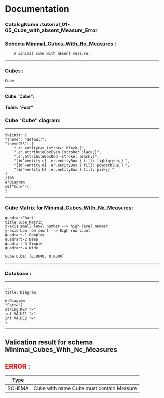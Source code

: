 # Documentation
### CatalogName : tutorial_01-05_Cube_with_absent_Measure_Error
### Schema Minimal_Cubes_With_No_Measures : 

		
		A minimal cube with absent measure.
		
  
---
### Cubes :

    Cube

---
#### Cube "Cube":

    

##### Table: "Fact"

### Cube "Cube" diagram:

---

```mermaid
%%{init: {
"theme": "default",
"themeCSS": [
    ".er.entityBox {stroke: black;}",
    ".er.attributeBoxEven {stroke: black;}",
    ".er.attributeBoxOdd {stroke: black;}",
    "[id^=entity-c] .er.entityBox { fill: lightgreen;} ",
    "[id^=entity-d] .er.entityBox { fill: powderblue;} ",
    "[id^=entity-h] .er.entityBox { fill: pink;} "
]
}}%%
erDiagram
c0["Cube"]{
}
```
---
### Cube Matrix for Minimal_Cubes_With_No_Measures:
```mermaid
quadrantChart
title Cube Matrix
x-axis small level number --> high level number
y-axis Low row count --> High row count
quadrant-1 Complex
quadrant-2 Deep
quadrant-3 Simple
quadrant-4 Wide

Cube Cube: [0.0000, 0.0000]
```
---
### Database :
---
```mermaid
---
title: Diagram;
---
erDiagram
"Fact✔"{
string KEY "✔"
int VALUE1 "✔"
int VALUE2 "✔"
}

```
---
## Validation result for schema Minimal_Cubes_With_No_Measures
## <span style='color: red;'>ERROR</span> : 
|Type|   |
|----|---|
|SCHEMA|Cube with name Cube must contain Measure|
